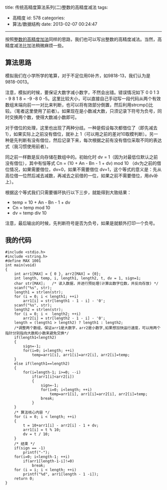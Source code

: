 title: 传统高精度算法系列(二)整数的高精度减法
tags:
  - 高精度
id: 578
categories:
  - 算法/数据结构
date: 2013-02-07 00:24:47
---

按照[整数的高精度加法](http://www.aemiot.com/calc-high-int-sum.html "整数的高精度加法")同样的思路，我们也可以写出整数的高精度减法。当然，高精度减法比加法稍微麻烦一些。

## 算法思路

模拟我们在小学所学的笔算，对于不足位用0补齐，如9818-13，我们认为是9818-0013。

<!--more-->

注意，模拟的时候，要保证大数字减小数字，不然会出错。错误情况如下 0 0 1 3 - 9 8 1 8 = -9 -8 0 -5。这里比较大小，可以直接自己手动写一段代码从两个有效数组末端向前一一对比来判断，也可以将有效部分倒置，然后利用strcmp()比较。（笔者这里使用了前者）。如果现在是小数减大数，只须记录下符号为负号，同时交换两个数，使得大数减小数即可。

对于借位的处理，这里也出现了两种分歧。一种是假设每次都借位了（即先减去 1），如果实际上之前没有借位，就补上 1（可以用之前的差对10取模判断）。另一种是先判断有没有借位，然后记录下来，每次根据之前有没有借位采取不同的表达式（我习惯使用前者）。

同之前一样数是反向存储在数组中的。初始化时 dv = 1（因为对最低位默认之前没有借位），其中有恒等式 Cn = (10 + An - Bn - 1 + dv) mod 10 （dv为之前的借位情况，如果需要借位，dv=0，如果不需要借位 dv=1，这个等式的意义是：先从高位借一位然后减去减数，再减去之前借的一位，如果之前不需要借位，用dv补上）。

根据这个等式我们只需要循环执行以下三步，就能得到大致结果：

- temp = 10 + An - Bn - 1 + dv
- Cn = temp mod 10
- dv = temp div 10

注意，最后输出的时候，先判断符号是否为负号，如果是就额外打印一个负号。

## 我的代码

    #include <stdio.h>
    #include <string.h>
    #define MAX 1001
    int main(void)
    {
        int arr1[MAX] = { 0 }, arr2[MAX] = {0};
        int length, temp, i, length1, length2, t, dv = 1, sign=1;
        char str[MAX];   /* 读入数据，并进行预处理(计算出数字位数，并反向存放) */
        scanf("%s", str);
        length1 = strlen(str);
        for (i = 0; i < length1; ++i)
            arr1[i] = str[length1 - 1 - i] - '0';
        scanf("%s", str);
        length2 = strlen(str);
        for (i = 0; i <  length2; ++i)
            arr2[i] = str[length2 - 1 - i] - '0';
        length = (length1 > length2) ? length1 : length2;
        /*调整两个数组，保证arr1是大数字，arr2是小数字,如果想加快运行速度，可以用两个指针分别指向大数和小数来避免交换*/
        if(length1<length2)
        {
            sign=-1;
            for(i=0; i<length; ++i)
                temp=arr1[i], arr1[i]=arr2[i], arr2[i]=temp;
        }
        else if(length1==length2)
        {
            for(i=length-1; i>=0; --i)
                if(arr1[i]<arr2[i])
                {
                    sign=-1;
                    for(i=0; i<length; ++i)
                        temp=arr1[i], arr1[i]=arr2[i], arr2[i]=temp;
                    break;
                }
        }
        /* 算法核心内容 */
        for (i = 0; i < length; ++i)
        {
            t = 10+arr1[i] - arr2[i] - 1 + dv;
            arr1[i] = t % 10;
            dv = t / 10;
        }
        /* 结束 */
        if(sign == -1)
            printf("-");
        for(i=0; i<length-1; ++i)
            if(arr1[length-1-i]!=0)
                break;
        for (i = i; i < length; ++i)
            printf("%d", arr1[length - 1 -i]);
        return 0;
    }